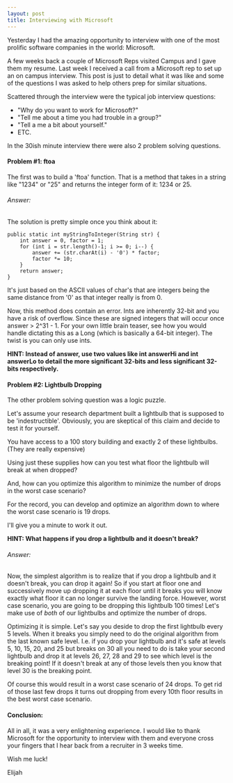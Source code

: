 ```yaml
---
layout: post
title: Interviewing with Microsoft
---
```


Yesterday I had the amazing opportunity to interview with one of the most prolific software companies in the world: Microsoft.

A few weeks back a couple of Microsoft Reps visited Campus and I gave them my resume. Last week I received a call from a Microsoft rep to set up an on campus interview. This post is just to detail what it was like and some of the questions I was asked to help others prep for similar situations.

Scattered through the interview were the typical job interview questions:

- "Why do you want to work for Microsoft?"
- "Tell me about a time you had trouble in a group?"
- "Tell a me a bit about yourself."
- ETC.

In the 30ish minute interview there were also 2 problem solving questions. 

#### Problem #1: ftoa

The first was to build a 'ftoa' function. That is a method that takes in a string like "1234" or "25" and returns the integer form of it: 1234 or 25.

###### Answer:

The solution is pretty simple once you think about it:

	public static int myStringToInteger(String str) {
		int answer = 0, factor = 1;
		for (int i = str.length()-1; i >= 0; i--) {
			answer += (str.charAt(i) - '0') * factor;
			factor *= 10;
		}
		return answer;
	}
	
It's just based on the ASCII values of char's that are integers being the same distance from '0' as that integer really is from 0.

Now, this method does contain an error. Ints are inherently 32-bit and you have a risk of overflow. Since these are signed integers that will occur once answer > 2^31 - 1. For your own little brain teaser, see how you would handle dictating this as a Long (which is basically a 64-bit integer). The twist is you can only use ints.

**HINT: Instead of answer, use two values like int answerHi and int answerLo to detail the more significant 32-bits and less significant 32-bits respectively.**

#### Problem #2: Lightbulb Dropping

The other problem solving question was a logic puzzle.

Let's assume your research department built a lightbulb that is supposed to be 'indestructible'. Obviously, you are skeptical of this claim and decide to test it for yourself.

You have access to a 100 story building and exactly 2 of these lightbulbs. (They are really expensive)

Using just these supplies how can you test what floor the lightbulb will break at when dropped?

And, how can you optimize this algorithm to minimize the number of drops in the worst case scenario?

For the record, you can develop and optimize an algorithm down to where the worst case scenario is 19 drops.

I'll give you a minute to work it out.

**HINT: What happens if you drop a lightbulb and it doesn't break?**

###### Answer:

Now, the simplest algorithm is to realize that if you drop a lightbulb and it doesn't break, you can drop it again! So if you start at floor one and successively move up dropping it at each floor until it breaks you will know exactly what floor it can no longer survive the landing force. However, worst case scenario, you are going to be dropping this lightbulb 100 times! Let's make use of *both* of our lightbulbs and optimize the number of drops.

Optimizing it is simple. Let's say you deside to drop the first lightbulb every 5 levels. When it breaks you simply need to do the original algorithm from the last known safe level. I.e. if you drop your lightbulb and it's safe at levels 5, 10, 15, 20, and 25 but breaks on 30 all you need to do is take your second lightbulb and drop it at levels 26, 27, 28 and 29 to see which level is the breaking point! If it doesn't break at any of those levels then you know that level 30 is the breaking point.

Of course this would result in a worst case scenario of 24 drops. To get rid of those last few drops it turns out dropping from every 10th floor results in the best worst case scenario.

#### Conclusion:

All in all, it was a very enlightening experience. I would like to thank Microsoft for the opportunity to interview with them and everyone cross your fingers that I hear back from a recruiter in 3 weeks time.

Wish me luck!

Elijah